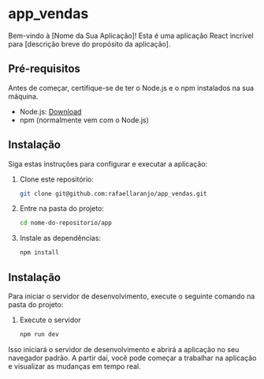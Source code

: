 # app_vendas

Bem-vindo à [Nome da Sua Aplicação]! Esta é uma aplicação React incrível para [descrição breve do propósito da aplicação].

## Pré-requisitos

Antes de começar, certifique-se de ter o Node.js e o npm instalados na sua máquina.

- Node.js: [Download](https://nodejs.org/)
- npm (normalmente vem com o Node.js)

## Instalação

Siga estas instruções para configurar e executar a aplicação:

1. Clone este repositório:

   ```bash
   git clone git@github.com:rafaellaranjo/app_vendas.git

2. Entre na pasta do projeto:

    ```bash
   cd nome-do-repositorio/app

2. Instale as dependências:

    ```bash
   npm install


## Instalação

Para iniciar o servidor de desenvolvimento, execute o seguinte comando na pasta do projeto:

1. Execute o servidor
    ```bash
    npm run dev

Isso iniciará o servidor de desenvolvimento e abrirá a aplicação no seu navegador padrão. A partir daí, você pode começar a trabalhar na aplicação e visualizar as mudanças em tempo real.